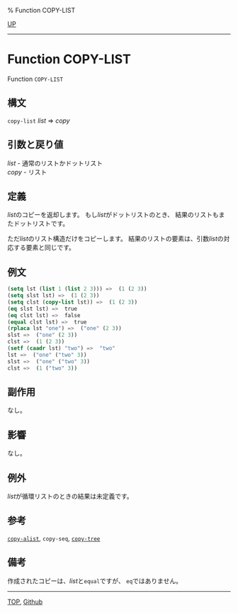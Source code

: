 % Function COPY-LIST

[UP](14.2.html)  

---

# Function COPY-LIST


Function `COPY-LIST`


## 構文

`copy-list` *list* => *copy*


## 引数と戻り値

*list* - 通常のリストかドットリスト  
*copy* - リスト


## 定義

*list*のコピーを返却します。
もし*list*がドットリストのとき、
結果のリストもまたドットリストです。

ただ*list*のリスト構造だけをコピーします。
結果のリストの要素は、引数*list*の対応する要素と同じです。


## 例文

```lisp
(setq lst (list 1 (list 2 3))) =>  (1 (2 3))
(setq slst lst) =>  (1 (2 3))
(setq clst (copy-list lst)) =>  (1 (2 3))
(eq slst lst) =>  true
(eq clst lst) =>  false
(equal clst lst) =>  true
(rplaca lst "one") =>  ("one" (2 3))
slst =>  ("one" (2 3))
clst =>  (1 (2 3))
(setf (caadr lst) "two") =>  "two"
lst =>  ("one" ("two" 3))
slst =>  ("one" ("two" 3))
clst =>  (1 ("two" 3))
```


## 副作用

なし。


## 影響

なし。


## 例外

*list*が循環リストのときの結果は未定義です。


## 参考

[`copy-alist`](14.2.copy-alist.html),
`copy-seq`,
[`copy-tree`](14.2.copy-tree.html)


## 備考

作成されたコピーは、*list*と`equal`ですが、
`eq`ではありません。


---
[TOP](index.html),  [Github](https://github.com/nptcl/npt-japanese)

